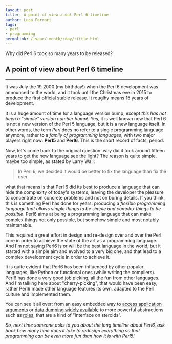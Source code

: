 ```yaml
---
layout: post
title:  A point of view about Perl 6 timeline
author: Luca Ferrari
tags:
- perl
- programming
permalink: /:year/:month/:day/:title.html
---
```

Why did Perl 6 took so many years to be released?

## A point of view about Perl 6 timeline
-----

It was July the 19 2000 (my birthday!) when the Perl 6 development was announced to the world, and it took until the Christmas eve in 2015
to produce the first official stable release. It rouglhy means 15 years of development.

It is a huge amount of time for a language version bump, except *this has not been a "simple" version number bump!*.
Yes, it is well known now that Perl 6 is not a new version of the Perl 5 language, but it is a new language itself. In other words, the term *Perl* does no refer to a single programming language anymore, rather to a *family of programming languages*, with two major players right now: **Perl5** and **Perl6**.
This is the short record of facts, period.

Now, let's come back to the original question: why did it took around fifteen years to get the new language see the light?
The reason is quite simple, maybe too simple, as stated by Larry Wall:

> In Perl 6, we decided it would be better to fix the language than fix the user

what that means is that Perl 6 did its best to produce a language that can hide the complexity of today's systems, leaving the developer
the pleasure to concentrate on concrete problems and not on boring details. If you think, this is something Perl has done for years: producing
a *flexible programming language that allows simple things to be simple and complex things to be possible*. Perl6 aims at being
a programming language that can make complex things not only possible, but somehow simple and most notably maintanable.

This required a great effort in design and re-design over and over the Perl core in order to achieve the state of the art as a programming language. And I'm not saying Perl6 is or will be the best language in the world, but it started with a simple aim and evolved to a very big one, and that lead to a complex development cycle in order to achieve it.

It is quite evident that Perl6 has been influenced by other popular languages, like Python or functional ones (while writing the compilers). Perl6 has done a very good job picking, all the fun from other languages. And I'm talking here about "cherry-picking", that would have been easy, rather Perl6 made other language features its own, adapted to the Perl culture and implemented them.

You can see it all over: from an easy embedded way to [access application arguments](https://docs.perl6.org/language/5to6-nutshell#Getopt::Long) or [data dumping widely available](https://docs.perl6.org/language/5to6-nutshell#Data::Dumper) to more powerful abstractions such as [roles](https://docs.perl6.org/language/objects#Roles), that are a kind of "interface on steroids".

*So, next time someone asks to you about the long timeline about Perl6, ask back how many time does it take to redesign everything so that
programming can be even more fun than how it is with Perl5!*
